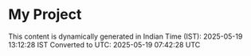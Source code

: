 # My Project

This content is dynamically generated in Indian Time (IST): 2025-05-19 13:12:28 IST
Converted to UTC: 2025-05-19 07:42:28 UTC
